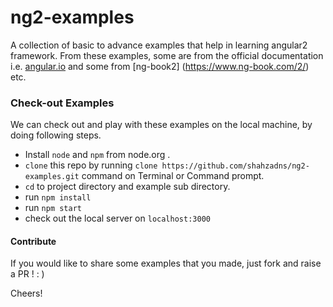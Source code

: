 # ng2-examples
A collection of basic to advance examples that help in learning angular2 framework. From these examples, some are from the official documentation i.e. [angular.io](https://angular.io/docs/ts/latest/quickstart.html) and some from [ng-book2] (https://www.ng-book.com/2/) etc.

### Check-out Examples
We can check out and play with these examples on the local machine, by doing following steps.
- Install `node` and `npm` from node.org .
- `clone` this repo by running `clone https://github.com/shahzadns/ng2-examples.git` command on Terminal or Command prompt.
- `cd` to project directory and example sub directory.
- run `npm install`
- run `npm start`
- check out the local server on `localhost:3000`

#### Contribute
If you would like to share some examples that you made, just fork and raise a PR ! : )

Cheers!
